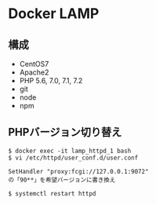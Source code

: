 # Docker LAMP

## 構成

* CentOS7
* Apache2
* PHP 5.6, 7.0, 7.1, 7.2
* git
* node
* npm

## PHPバージョン切り替え

    $ docker exec -it lamp_httpd_1 bash
    $ vi /etc/httpd/user_conf.d/user.conf

    SetHandler "proxy:fcgi://127.0.0.1:9072"
    の「90**」を希望バージョンに書き換え

    $ systemctl restart httpd